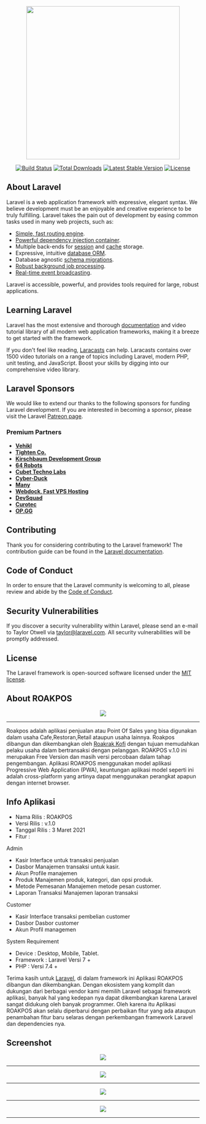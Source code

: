 <p align="center"><a href="https://laravel.com" target="_blank"><img src="https://raw.githubusercontent.com/laravel/art/master/logo-lockup/5%20SVG/2%20CMYK/1%20Full%20Color/laravel-logolockup-cmyk-red.svg" width="400"></a></p>

<p align="center">
<a href="https://travis-ci.org/laravel/framework"><img src="https://travis-ci.org/laravel/framework.svg" alt="Build Status"></a>
<a href="https://packagist.org/packages/laravel/framework"><img src="https://img.shields.io/packagist/dt/laravel/framework" alt="Total Downloads"></a>
<a href="https://packagist.org/packages/laravel/framework"><img src="https://img.shields.io/packagist/v/laravel/framework" alt="Latest Stable Version"></a>
<a href="https://packagist.org/packages/laravel/framework"><img src="https://img.shields.io/packagist/l/laravel/framework" alt="License"></a>
</p>

## About Laravel

Laravel is a web application framework with expressive, elegant syntax. We believe development must be an enjoyable and creative experience to be truly fulfilling. Laravel takes the pain out of development by easing common tasks used in many web projects, such as:

- [Simple, fast routing engine](https://laravel.com/docs/routing).
- [Powerful dependency injection container](https://laravel.com/docs/container).
- Multiple back-ends for [session](https://laravel.com/docs/session) and [cache](https://laravel.com/docs/cache) storage.
- Expressive, intuitive [database ORM](https://laravel.com/docs/eloquent).
- Database agnostic [schema migrations](https://laravel.com/docs/migrations).
- [Robust background job processing](https://laravel.com/docs/queues).
- [Real-time event broadcasting](https://laravel.com/docs/broadcasting).

Laravel is accessible, powerful, and provides tools required for large, robust applications.

## Learning Laravel

Laravel has the most extensive and thorough [documentation](https://laravel.com/docs) and video tutorial library of all modern web application frameworks, making it a breeze to get started with the framework.

If you don't feel like reading, [Laracasts](https://laracasts.com) can help. Laracasts contains over 1500 video tutorials on a range of topics including Laravel, modern PHP, unit testing, and JavaScript. Boost your skills by digging into our comprehensive video library.

## Laravel Sponsors

We would like to extend our thanks to the following sponsors for funding Laravel development. If you are interested in becoming a sponsor, please visit the Laravel [Patreon page](https://patreon.com/taylorotwell).

### Premium Partners

- **[Vehikl](https://vehikl.com/)**
- **[Tighten Co.](https://tighten.co)**
- **[Kirschbaum Development Group](https://kirschbaumdevelopment.com)**
- **[64 Robots](https://64robots.com)**
- **[Cubet Techno Labs](https://cubettech.com)**
- **[Cyber-Duck](https://cyber-duck.co.uk)**
- **[Many](https://www.many.co.uk)**
- **[Webdock, Fast VPS Hosting](https://www.webdock.io/en)**
- **[DevSquad](https://devsquad.com)**
- **[Curotec](https://www.curotec.com/)**
- **[OP.GG](https://op.gg)**

## Contributing

Thank you for considering contributing to the Laravel framework! The contribution guide can be found in the [Laravel documentation](https://laravel.com/docs/contributions).

## Code of Conduct

In order to ensure that the Laravel community is welcoming to all, please review and abide by the [Code of Conduct](https://laravel.com/docs/contributions#code-of-conduct).

## Security Vulnerabilities

If you discover a security vulnerability within Laravel, please send an e-mail to Taylor Otwell via [taylor@laravel.com](mailto:taylor@laravel.com). All security vulnerabilities will be promptly addressed.

## License

The Laravel framework is open-sourced software licensed under the [MIT license](https://opensource.org/licenses/MIT).

## About ROAKPOS
<p align="center"><a href="https://pos.roakrak.co.id" target="_blank"><img src="https://github.com/roakrak/roakpos/blob/28503ae7592b668a098af40283ef80332c9f3e67/logo-512x512.png" ></a></p><hr>

Roakpos adalah aplikasi penjualan atau Point Of Sales yang bisa digunakan dalam usaha Cafe,Restoran,Retail ataupun usaha lainnya.
Roakpos dibangun dan dikembangkan oleh [Roakrak Kofi](https://roakrak.co.id) dengan tujuan memudahkan pelaku usaha dalam bertransaksi dengan pelanggan.
ROAKPOS v.1.0 ini merupakan Free Version dan masih versi percobaan dalam tahap pengembangan.
Aplikasi ROAKPOS menggunakan model aplikasi Progressive Web Application (PWA), keuntungan aplikasi model seperti ini adalah cross-platform yang artinya dapat menggunakan perangkat apapun dengan internet browser.

## Info Aplikasi
- Nama Rilis : ROAKPOS
- Versi Rilis : v.1.0
- Tanggal Rilis : 3 Maret 2021
- Fitur :

Admin
- Kasir
    Interface untuk transaksi penjualan
- Dasbor
    Manajemen transaksi untuk kasir.
- Akun
    Profile manajemen
- Produk
  Manajemen produk, kategori, dan opsi produk.
- Metode Pemesanan
  Manajemen metode pesan customer.
- Laporan Transaksi
  Manajemen laporan transaksi

Customer
- Kasir
  Interface transaksi pembelian customer
- Dasbor
  Dasbor customer
- Akun
  Profil managemen
  
System Requirement
- Device : Desktop, Mobile, Tablet.
- Framework : Laravel Versi 7 +
- PHP : Versi 7.4 +

Terima kasih untuk [Laravel](https://laravel.com), di dalam framework ini Aplikasi ROAKPOS dibangun dan dikembangkan.
Dengan ekosistem yang komplit dan dukungan dari berbagai vendor kami memilih Laravel sebagai framework aplikasi, banyak hal yang kedepan nya dapat dikembangkan karena Laravel sangat didukung oleh banyak programmer.
Oleh karena itu Aplikasi ROAKPOS akan selalu diperbarui dengan perbaikan fitur yang ada ataupun penambahan fitur baru selaras dengan perkembangan framework Laravel dan dependencies nya.

## Screenshot
<p align="center"><a href="https://pos.roakrak.co.id" target="_blank"><img src="https://github.com/roakrak/roakpos/blob/8531868807c5ce23540411f2d3d75e25b0a1d19e/Screenshot%20(24).png" ></a></p><hr>
<p align="center"><a href="https://pos.roakrak.co.id/pos/roakpos/public/login" target="_blank"><img src="https://github.com/roakrak/roakpos/blob/987c8c21c496489ba8cfb8bf9d4228f1fb0511d6/Screenshot%20(25).png" ></a></p><hr>
<p align="center"><a href="https://pos.roakrak.co.id/pos/roakpos/public/home" target="_blank"><img src="https://github.com/roakrak/roakpos/blob/56536a7b25a6e1016f78e6a2f7614517723bd7f2/Screenshot%20(26).png" ></a></p><hr>
<p align="center"><a href="https://pos.roakrak.co.id/pos/roakpos/public/cart" target="_blank"><img src="https://github.com/roakrak/roakpos/blob/ef0e732a41c6795d715c7d05148e0a077ae9cbe6/Screenshot%20(27).png" ></a></p><hr>

